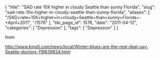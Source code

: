 {
    "title": "SAD rate 10X higher in cloudy Seattle than sunny Florida",
    "slug": "sad-rate-10x-higher-in-cloudy-seattle-than-sunny-florida",
    "aliases": [
        "/SAD+rate+10X+higher+in+cloudy+Seattle+than+sunny+Florida+-+April+2011",
        "/1576"
    ],
    "tiki_page_id": 1576,
    "date": "2011-04-12",
    "categories": [
        "Depression"
    ],
    "tags": [
        "Depression"
    ]
}


from

http://www.king5.com/news/local/Winter-blues-are-the-real-deal-say-Seattle-doctors-119639824.html